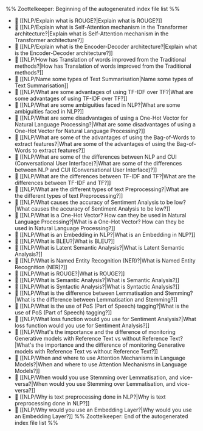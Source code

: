 %% Zoottelkeeper: Beginning of the autogenerated index file list  %%
- 📄 [[NLP/Explain what is ROUGE?|Explain what is ROUGE?]]
- 📄 [[NLP/Explain what is Self-Attention mechanism in the Transformer architecture?|Explain what is Self-Attention mechanism in the Transformer architecture?]]
- 📄 [[NLP/Explain what is the Encoder-Decoder architecture?|Explain what is the Encoder-Decoder architecture?]]
- 📄 [[NLP/How has Translation of words improved from the Traditional methods?|How has Translation of words improved from the Traditional methods?]]
- 📄 [[NLP/Name some types of Text Summarisation|Name some types of Text Summarisation]]
- 📄 [[NLP/What are some advantages of using TF-IDF over TF?|What are some advantages of using TF-IDF over TF?]]
- 📄 [[NLP/What are some ambiguities faced in NLP?|What are some ambiguities faced in NLP?]]
- 📄 [[NLP/What are some disadvantages of using a One-Hot Vector for Natural Language Processing?|What are some disadvantages of using a One-Hot Vector for Natural Language Processing?]]
- 📄 [[NLP/What are some of the advantages of using the Bag-of-Words to extract features?|What are some of the advantages of using the Bag-of-Words to extract features?]]
- 📄 [[NLP/What are some of the differences between NLP and CUI (Conversational User Interface)?|What are some of the differences between NLP and CUI (Conversational User Interface)?]]
- 📄 [[NLP/What are the differences between TF-IDF and TF?|What are the differences between TF-IDF and TF?]]
- 📄 [[NLP/What are the different types of text Preprocessing?|What are the different types of text Preprocessing?]]
- 📄 [[NLP/What causes the accuracy of Sentiment Analysis to be low?|What causes the accuracy of Sentiment Analysis to be low?]]
- 📄 [[NLP/What is a One-Hot Vector? How can they be used in Natural Language Processing?|What is a One-Hot Vector? How can they be used in Natural Language Processing?]]
- 📄 [[NLP/What is an Embedding in NLP?|What is an Embedding in NLP?]]
- 📄 [[NLP/What is BLEU?|What is BLEU?]]
- 📄 [[NLP/What is Latent Semantic Analysis?|What is Latent Semantic Analysis?]]
- 📄 [[NLP/What is Named Entity Recognition (NER)?|What is Named Entity Recognition (NER)?]]
- 📄 [[NLP/What is ROUGE?|What is ROUGE?]]
- 📄 [[NLP/What is Semantic Analysis?|What is Semantic Analysis?]]
- 📄 [[NLP/What is Syntactic Analysis?|What is Syntactic Analysis?]]
- 📄 [[NLP/What is the difference between Lemmatisation and Stemming?|What is the difference between Lemmatisation and Stemming?]]
- 📄 [[NLP/What is the use of PoS (Part of Speech) tagging?|What is the use of PoS (Part of Speech) tagging?]]
- 📄 [[NLP/What loss function would you use for Sentiment Analysis?|What loss function would you use for Sentiment Analysis?]]
- 📄 [[NLP/What's the importance and the difference of monitoring Generative models with Reference Text vs without Reference Text?|What's the importance and the difference of monitoring Generative models with Reference Text vs without Reference Text?]]
- 📄 [[NLP/When and where to use Attention Mechanisms in Language Models?|When and where to use Attention Mechanisms in Language Models?]]
- 📄 [[NLP/When would you use Stemming over Lemmatisation, and vice-versa?|When would you use Stemming over Lemmatisation, and vice-versa?]]
- 📄 [[NLP/Why is text preprocessing done in NLP?|Why is text preprocessing done in NLP?]]
- 📄 [[NLP/Why would you use an Embedding Layer?|Why would you use an Embedding Layer?]]
%% Zoottelkeeper: End of the autogenerated index file list  %%
